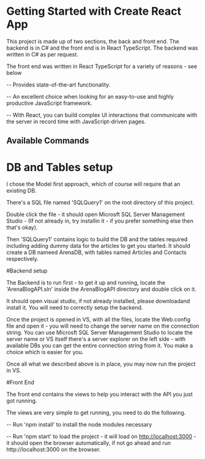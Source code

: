 # Getting Started with Create React App

This project is made up of two sections, the back and front end. The backend is in C# and the front end is in React TypeScript.
The backend was written in C# as per request.

The front end was written in React TypeScript for a variety of reasons - see below 

-- Provides state-of-the-art functionality.

-- An excellent choice when looking for an easy-to-use and highly productive JavaScript framework.

-- With React, you can build complex UI interactions that communicate with the server in record time with JavaScript-driven pages.

## Available Commands

# DB and Tables setup

I chose the Model first approach, which of course will require that an existing DB. 

There's a SQL file named 'SQLQuery1' on the root directory of this project.

Double click the file - it should open Microsft SQL Server Management Studio - (If not already in, try installin it - if you prefer something else then that's okay).

Then 'SQLQuery1' contains logic to build the DB and the tables required including adding dummy data for the articles to get you started. It should create a DB nameed ArenaDB, with tables named Articles and Contacts respectively.

#Backend setup

The Backend is to run first - to get it up and running, locate the 'ArenaBlogAPI.sln' inside the ArenaBlogAPI directory and double click on it.

It should open visual studio, if not already installed, please downloadand install it. You will need to correctly setup the backend.

Once the project is opened in VS, with all the files, locate the Web.config file and open it - you will need to change the server name on the connection string. You can use Microsft SQL Server Management Studio to locate the server name or VS itself
there's a server explorer on the left side - with available DBs you can get the entire connection string from it. You make a choice which is easier for you.

Once all what we described above is in place, you may now run the project in VS. 


#Front End

The front end contains the views to help you interact with the API you just got running. 

The views are very simple to get running, you need to do the following. 

-- Run 'npm install' to install the node modules necessary

-- Run 'npm start' to load the project - it will load on [http://localhost:3000](http://localhost:3000) - it should open the browser automatically, if not go ahead and run http://localhost:3000 on the browser.

